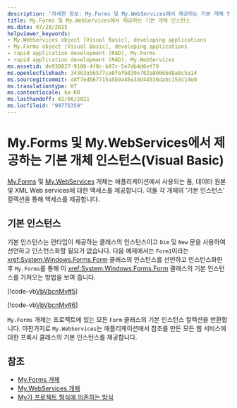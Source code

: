 ```yaml
---
description: '자세한 정보: My.Forms 및 My.WebServices에서 제공하는 기본 개체 인스턴스(Visual Basic)'
title: My.Forms 및 My.WebServices에서 제공하는 기본 개체 인스턴스
ms.date: 07/20/2015
helpviewer_keywords:
- My.WebServices object [Visual Basic], developing applications
- My.Forms object [Visual Basic], developing applications
- rapid application development (RAD), My.Forms
- rapid application development (RAD), My.WebServices
ms.assetid: de930027-9108-4f0c-b97c-5e7db4d6ef79
ms.openlocfilehash: 34363a56577ca0fafb839e782a8066bd8a8c5a14
ms.sourcegitcommit: ddf7edb67715a5b9a45e3dd44536dabc153c1de0
ms.translationtype: HT
ms.contentlocale: ko-KR
ms.lasthandoff: 02/06/2021
ms.locfileid: "99775359"
---
```

# <a name="default-object-instances-provided-by-myforms-and-mywebservices-visual-basic"></a>My.Forms 및 My.WebServices에서 제공하는 기본 개체 인스턴스(Visual Basic)

[My.Forms](../../language-reference/objects/my-forms-object.md) 및 [My.WebServices](../../language-reference/objects/my-webservices-object.md) 개체는 애플리케이션에서 사용되는 폼, 데이터 원본 및 XML Web services에 대한 액세스를 제공합니다. 이들 각 개체의 ‘기본 인스턴스’ 컬렉션을 통해 액세스를 제공합니다.  
  
## <a name="default-instances"></a>기본 인스턴스  

 기본 인스턴스는 런타임이 제공하는 클래스의 인스턴스이고 `Dim` 및 `New` 문을 사용하여 선언하고 인스턴스화할 필요가 없습니다. 다음 예제에서는 `Form1`이라는 <xref:System.Windows.Forms.Form> 클래스의 인스턴스를 선언하고 인스턴스화한 후 `My.Forms`를 통해 이 <xref:System.Windows.Forms.Form> 클래스의 기본 인스턴스를 가져오는 방법을 보여 줍니다.  
  
 [!code-vb[VbVbcnMy#5](~/samples/snippets/visualbasic/VS_Snippets_VBCSharp/VbVbcnMy/VB/Class1.vb#5)]  
  
 [!code-vb[VbVbcnMy#6](~/samples/snippets/visualbasic/VS_Snippets_VBCSharp/VbVbcnMy/VB/Class1.vb#6)]  
  
 `My.Forms` 개체는 프로젝트에 있는 모든 `Form` 클래스의 기본 인스턴스 컬렉션을 반환합니다. 마찬가지로 `My.WebServices`는 애플리케이션에서 참조를 만든 모든 웹 서비스에 대한 프록시 클래스의 기본 인스턴스를 제공합니다.  
  
## <a name="see-also"></a>참조

- [My.Forms 개체](../../language-reference/objects/my-forms-object.md)
- [My.WebServices 개체](../../language-reference/objects/my-webservices-object.md)
- [My가 프로젝트 형식에 의존하는 방식](how-my-depends-on-project-type.md)
